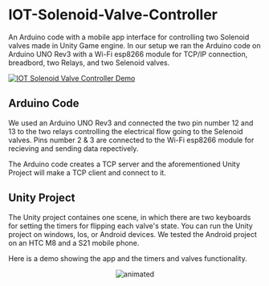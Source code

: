 # IOT-Solenoid-Valve-Controller
An Arduino code with a mobile app interface for controlling two Solenoid valves made in Unity Game engine.
In our setup we ran the Arduino code on Arduino UNO Rev3 with a Wi-Fi esp8266 module for TCP/IP connection, breadbord, two Relays, and two Selenoid valves.

[![IOT Solenoid Valve Controller Demo](https://yt-embed.herokuapp.com/embed?v=n0BPYhyw158)](https://www.youtube.com/watch?v=n0BPYhyw158 "IOT Solenoid Valve Controller Demo")
## Arduino Code
We used an Arduino UNO Rev3 and connected the two pin number 12 and 13 to the two relays controlling the electrical flow going to the Selenoid valves. Pins number 2 & 3 are connected to the Wi-Fi esp8266 module for recieving and sending data repectively.

The Arduino code creates a TCP server and the aforementioned Unity Project will make a TCP client and connect to it.
## Unity Project
The Unity project containes one scene, in which there are two keyboards for setting the timers for flipping each valve's state. You can run the Unity project on windows, Ios, or Android devices. We tested the Android project on an HTC M8 and a S21 mobile phone.

Here is a demo showing the app and the timers and valves functionality.
<p align="center">
  <img src="Valves-Unity-Demo.gif" alt="animated" />
</p>
